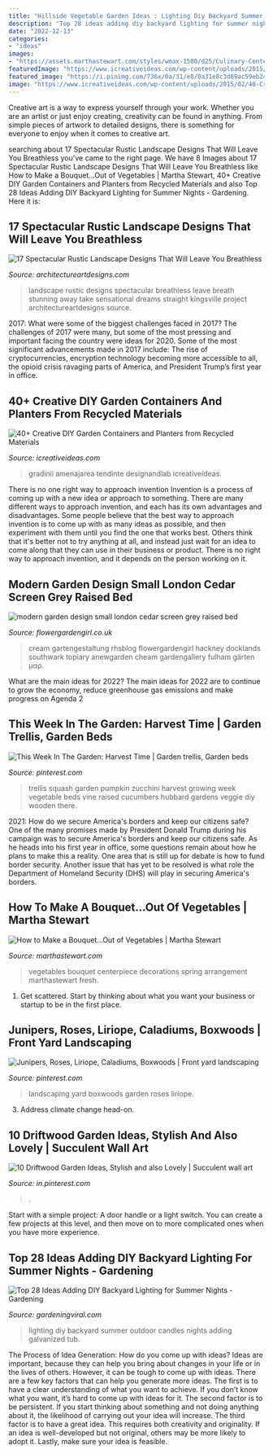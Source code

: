 ```yaml
---
title: "Hillside Vegetable Garden Ideas : Lighting Diy Backyard Summer Outdoor Candles Nights Adding Galvanized Tub"
description: "Top 28 ideas adding diy backyard lighting for summer nights"
date: "2022-12-13"
categories:
- "ideas"
images:
- "https://assets.marthastewart.com/styles/wmax-1500/d25/Culinary-Centerpiece-0316/Culinary-Centerpiece-0316.jpg?itok=ilor3sLk"
featuredImage: "https://www.icreativeideas.com/wp-content/uploads/2015/02/40-Creative-DIY-Garden-Containers-and-Planters-from-Recycled-Materials-ttt3.jpg"
featured_image: "https://i.pinimg.com/736x/0a/31/e8/0a31e8c3d69ac59eb24d36c1fa330a3a.jpg"
image: "https://www.icreativeideas.com/wp-content/uploads/2015/02/40-Creative-DIY-Garden-Containers-and-Planters-from-Recycled-Materials-ttt3.jpg"
---
```



Creative art is a way to express yourself through your work. Whether you are an artist or just enjoy creating, creativity can be found in anything. From simple pieces of artwork to detailed designs, there is something for everyone to enjoy when it comes to creative art.

	

		
searching about 17 Spectacular Rustic Landscape Designs That Will Leave You Breathless you've came to the right page. We have 8 Images about 17 Spectacular Rustic Landscape Designs That Will Leave You Breathless like How to Make a Bouquet...Out of Vegetables | Martha Stewart, 40+ Creative DIY Garden Containers and Planters from Recycled Materials and also Top 28 Ideas Adding DIY Backyard Lighting for Summer Nights - Gardening. Here it is:
		
    
## 17 Spectacular Rustic Landscape Designs That Will Leave You Breathless

<img loading=lazy src="https://www.architectureartdesigns.com/wp-content/uploads/2015/08/17-Spectacular-Rustic-Landscape-Designs-That-Will-Leave-You-Breathless-4.jpg" onerror="this.onerror=null;this.src='https://tse2.mm.bing.net/th?id=OIP.meT-yNOSxSwOCN3GS_k0rwHaLI&amp;pid=15.1';" alt="17 Spectacular Rustic Landscape Designs That Will Leave You Breathless">

_Source: architectureartdesigns.com_

>landscape rustic designs spectacular breathless leave breath stunning away take sensational dreams straight kingsville project architectureartdesigns source. 

	

2017: What were some of the biggest challenges faced in 2017?
The challenges of 2017 were many, but some of the most pressing and important facing the country were ideas for 2020. Some of the most significant advancements made in 2017 include: The rise of cryptocurrencies, encryption technology becoming more accessible to all, the opioid crisis ravaging parts of America, and President Trump’s first year in office.

    
## 40+ Creative DIY Garden Containers And Planters From Recycled Materials

<img loading=lazy src="https://www.icreativeideas.com/wp-content/uploads/2015/02/40-Creative-DIY-Garden-Containers-and-Planters-from-Recycled-Materials-ttt3.jpg" onerror="this.onerror=null;this.src='https://tse1.mm.bing.net/th?id=OIP.x8gHxSLXYHVUsJpfSYmZEwHaD2&amp;pid=15.1';" alt="40+ Creative DIY Garden Containers and Planters from Recycled Materials">

_Source: icreativeideas.com_

>gradinii amenajarea tendinte designandlab icreativeideas. 

	

There is no one right way to approach invention
Invention is a process of coming up with a new idea or approach to something. There are many different ways to approach invention, and each has its own advantages and disadvantages. Some people believe that the best way to approach invention is to come up with as many ideas as possible, and then experiment with them until you find the one that works best. Others think that it's better not to try anything at all, and instead just wait for an idea to come along that they can use in their business or product. There is no right way to approach invention, and it depends on the person working on it.

    
## Modern Garden Design Small London Cedar Screen Grey Raised Bed

<img loading=lazy src="http://flowergardengirl.co.uk/wp-content/uploads/2017/09/modern-garden-design-small-london-cedar-screen-grey-raised-bed-artificial-grass-cream-paving-marylebone-768x1024.jpg" onerror="this.onerror=null;this.src='https://tse1.mm.bing.net/th?id=OIP.VB-NuR98eVGdf4nVuedyFgHaJ4&amp;pid=15.1';" alt="modern garden design small london cedar screen grey raised bed">

_Source: flowergardengirl.co.uk_

>cream gartengestaltung rhsblog flowergardengirl hackney docklands southwark topiary anewgarden cheam gardengallery fulham gärten μαρ. 

	

What are the main ideas for 2022?
The main ideas for 2022 are to continue to grow the economy, reduce greenhouse gas emissions and make progress on Agenda 2
    
## This Week In The Garden: Harvest Time | Garden Trellis, Garden Beds

<img loading=lazy src="https://i.pinimg.com/736x/6a/0a/48/6a0a48726ba8798efa7e4e6ed2671e1c--zucchini-trellis-ideas-squash-trellis-diy.jpg" onerror="this.onerror=null;this.src='https://tse2.mm.bing.net/th?id=OIP.l736MFx5DUd_wO8uWMGtzAHaJ3&amp;pid=15.1';" alt="This Week In The Garden: Harvest Time | Garden trellis, Garden beds">

_Source: pinterest.com_

>trellis squash garden pumpkin zucchini harvest growing week vegetable beds vine raised cucumbers hubbard gardens veggie diy wooden there. 

	

2021: How do we secure America's borders and keep our citizens safe?
One of the many promises made by President Donald Trump during his campaign was to secure America's borders and keep our citizens safe. As he heads into his first year in office, some questions remain about how he plans to make this a reality. One area that is still up for debate is how to fund border security. Another issue that has yet to be resolved is what role the Department of Homeland Security (DHS) will play in securing America's borders.

    
## How To Make A Bouquet...Out Of Vegetables | Martha Stewart

<img loading=lazy src="https://assets.marthastewart.com/styles/wmax-1500/d25/Culinary-Centerpiece-0316/Culinary-Centerpiece-0316.jpg?itok=ilor3sLk" onerror="this.onerror=null;this.src='https://tse2.mm.bing.net/th?id=OIP.VgLx4ZpXlw71yFqtkCaiJQHaKh&amp;pid=15.1';" alt="How to Make a Bouquet...Out of Vegetables | Martha Stewart">

_Source: marthastewart.com_

>vegetables bouquet centerpiece decorations spring arrangement marthastewart fresh. 

	

1. Get scattered. Start by thinking about what you want your business or startup to be in the first place.

    
## Junipers, Roses, Liriope, Caladiums, Boxwoods | Front Yard Landscaping

<img loading=lazy src="https://i.pinimg.com/736x/0a/31/e8/0a31e8c3d69ac59eb24d36c1fa330a3a.jpg" onerror="this.onerror=null;this.src='https://tse2.mm.bing.net/th?id=OIP.uMNWrwSbJ7Kp-xXZyLGYsgHaJ4&amp;pid=15.1';" alt="Junipers, Roses, Liriope, Caladiums, Boxwoods | Front yard landscaping">

_Source: pinterest.com_

>landscaping yard boxwoods garden roses liriope. 

	

3. Address climate change head-on. 

    
## 10 Driftwood Garden Ideas, Stylish And Also Lovely | Succulent Wall Art

<img loading=lazy src="https://i.pinimg.com/736x/32/75/89/3275895d839c7cc8eff3749e9964c479.jpg" onerror="this.onerror=null;this.src='https://tse3.mm.bing.net/th?id=OIP.nxrN0U6R-bvcqAn8Zb27IgHaLH&amp;pid=15.1';" alt="10 Driftwood Garden Ideas, Stylish and also Lovely | Succulent wall art">

_Source: in.pinterest.com_

>. 

	

Start with a simple project: A door handle or a light switch. You can create a few projects at this level, and then move on to more complicated ones when you have more experience.

    
## Top 28 Ideas Adding DIY Backyard Lighting For Summer Nights - Gardening

<img loading=lazy src="http://gardeningviral.com/wp-content/uploads/2017/06/diy-outdoor-lighting-9.jpg" onerror="this.onerror=null;this.src='https://tse1.mm.bing.net/th?id=OIP.1z1LqQHPHpFXIuNneUObywHaMU&amp;pid=15.1';" alt="Top 28 Ideas Adding DIY Backyard Lighting for Summer Nights - Gardening">

_Source: gardeningviral.com_

>lighting diy backyard summer outdoor candles nights adding galvanized tub. 

	

The Process of Idea Generation: How do you come up with ideas?
Ideas are important, because they can help you bring about changes in your life or in the lives of others. However, it can be tough to come up with ideas. There are a few key factors that can help you generate more ideas. The first is to have a clear understanding of what you want to achieve. If you don’t know what you want, it’s hard to come up with ideas for it. The second factor is to be persistent. If you start thinking about something and not doing anything about it, the likelihood of carrying out your idea will increase. The third factor is to have a great idea. This requires both creativity and originality. If an idea is well-developed but not original, others may be more likely to adopt it. Lastly, make sure your idea is feasible.

